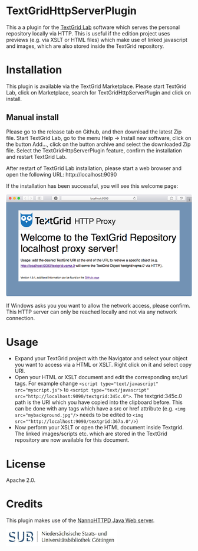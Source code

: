 # TextGridHttpServerPlugin
This a a plugin for the [TextGrid Lab](https://textgrid.de/) software which serves the personal repository locally via HTTP. This is useful if the edition project uses previews (e.g. via XSLT or HTML files) which make use of linked javascript and images, which are also stored inside the TextGrid repository.

# Installation
This plugin is available via the TextGrid Marketplace. Please start TextGrid Lab, click on Marketplace, search for TextGridHttpServerPlugin and click on install.

## Manual install
Please go to the release tab on Github, and then download the latest Zip file. Start TextGrid Lab, go to the menu Help -> Install new software, click on the button Add..., click on the button archive and select the downloaded Zip file. Select the TextGridHttpServerPlugin feature, confirm the installation and restart TextGrid Lab.

After restart of TextGrid Lab installation, please start a web browser and open the following URL: http://localhost:9090

If the installation has been successful, you will see this welcome page:

![welcome page](https://raw.githubusercontent.com/Hannah-Arendt-Project/TextGridHttpServerPlugin/master/gh-imgs/indexpage.png)

If Windows asks you you want to allow the network access, please confirm. This HTTP server can only be reached locally and not via any network connection.

# Usage
* Expand your TextGrid project with the Navigator and select your object you want to access via a HTML or XSLT. Right click on it and select copy URI.
* Open your HTML or XSLT document and edit the corresponding src/url tags. For example change `<script type="text/javascript" src="myscript.js">` to `<script type="text/javascript" src="http://localhost:9090/textgrid:345c.0">`. The textgrid:345c.0 path is the URI which you have copied into the clipboard before. This can be done with any tags which have a src or href attribute (e.g. `<img src="mybackground.jpg"/>` needs to be edited to `<img src=""http://localhost:9090/textgrid:367a.0"/>`)
* Now perform your XSLT or open the HTML document inside Textgrid. The linked images/scripts etc. which are stored in the TextGrid repository are now available for this document.

# License
Apache 2.0.

# Credits
This plugin makes use of the [NannoHTTPD Java Web server](https://github.com/NanoHttpd/nanohttpd). 

<a href="http://www.sub.uni-goettingen.de"><img src="https://raw.githubusercontent.com/Hannah-Arendt-Project/TextGridHttpServerPlugin/master/gh-imgs/sub-logo.jpg" width="300"/></a>

